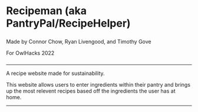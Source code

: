 # Recipeman (aka PantryPal/RecipeHelper)

#####

Made by Connor Chow, Ryan Livengood, and Timothy Gove

For OwlHacks 2022

#####

---

A recipe website made for sustainability.

This website allows users to enter ingredients within their pantry and brings up the most relevent recipes based off the ingredients the user has at home. 

---
